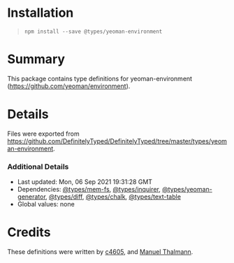 # Installation
> `npm install --save @types/yeoman-environment`

# Summary
This package contains type definitions for yeoman-environment (https://github.com/yeoman/environment).

# Details
Files were exported from https://github.com/DefinitelyTyped/DefinitelyTyped/tree/master/types/yeoman-environment.

### Additional Details
 * Last updated: Mon, 06 Sep 2021 19:31:28 GMT
 * Dependencies: [@types/mem-fs](https://npmjs.com/package/@types/mem-fs), [@types/inquirer](https://npmjs.com/package/@types/inquirer), [@types/yeoman-generator](https://npmjs.com/package/@types/yeoman-generator), [@types/diff](https://npmjs.com/package/@types/diff), [@types/chalk](https://npmjs.com/package/@types/chalk), [@types/text-table](https://npmjs.com/package/@types/text-table)
 * Global values: none

# Credits
These definitions were written by [c4605](https://github.com/bolasblack), and [Manuel Thalmann](https://github.com/manuth).
